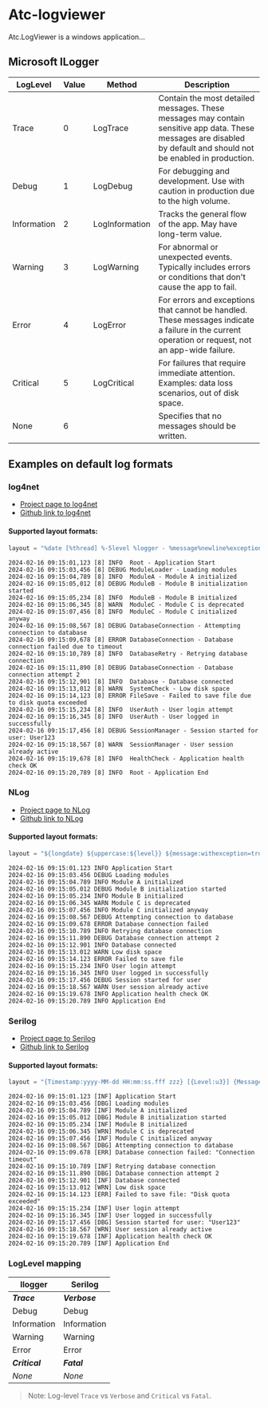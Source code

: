 # Atc-logviewer

Atc.LogViewer is a windows application...

## Microsoft ILogger

| LogLevel    | Value | Method         | Description       |
|-------------|-------|----------------|-------------------|
| Trace       | 0     | LogTrace       | Contain the most detailed messages. These messages may contain sensitive app data. These messages are disabled by default and should not be enabled in production. |
| Debug       | 1     | LogDebug       | For debugging and development. Use with caution in production due to the high volume. |
| Information | 2     | LogInformation | Tracks the general flow of the app. May have long-term value. |
| Warning     | 3     | LogWarning     | For abnormal or unexpected events. Typically includes errors or conditions that don't cause the app to fail. |
| Error       | 4     | LogError       | For errors and exceptions that cannot be handled. These messages indicate a failure in the current operation or request, not an app-wide failure. |
| Critical    | 5     | LogCritical    | For failures that require immediate attention. Examples: data loss scenarios, out of disk space. |
| None        | 6     |                | Specifies that no messages should be written. |

## Examples on default log formats

### log4net

* [Project page to log4net](https://logging.apache.org/log4net/)
* [Github link to log4net](https://github.com/apache/logging-log4net)

#### Supported layout formats:

```csharp
layout = "%date [%thread] %-5level %logger - %message%newline%exception"
```

```text
2024-02-16 09:15:01,123 [8] INFO  Root - Application Start
2024-02-16 09:15:03,456 [8] DEBUG ModuleLoader - Loading modules
2024-02-16 09:15:04,789 [8] INFO  ModuleA - Module A initialized
2024-02-16 09:15:05,012 [8] DEBUG ModuleB - Module B initialization started
2024-02-16 09:15:05,234 [8] INFO  ModuleB - Module B initialized
2024-02-16 09:15:06,345 [8] WARN  ModuleC - Module C is deprecated
2024-02-16 09:15:07,456 [8] INFO  ModuleC - Module C initialized anyway
2024-02-16 09:15:08,567 [8] DEBUG DatabaseConnection - Attempting connection to database
2024-02-16 09:15:09,678 [8] ERROR DatabaseConnection - Database connection failed due to timeout
2024-02-16 09:15:10,789 [8] INFO  DatabaseRetry - Retrying database connection
2024-02-16 09:15:11,890 [8] DEBUG DatabaseConnection - Database connection attempt 2
2024-02-16 09:15:12,901 [8] INFO  Database - Database connected
2024-02-16 09:15:13,012 [8] WARN  SystemCheck - Low disk space
2024-02-16 09:15:14,123 [8] ERROR FileSave - Failed to save file due to disk quota exceeded
2024-02-16 09:15:15,234 [8] INFO  UserAuth - User login attempt
2024-02-16 09:15:16,345 [8] INFO  UserAuth - User logged in successfully
2024-02-16 09:15:17,456 [8] DEBUG SessionManager - Session started for user: User123
2024-02-16 09:15:18,567 [8] WARN  SessionManager - User session already active
2024-02-16 09:15:19,678 [8] INFO  HealthCheck - Application health check OK
2024-02-16 09:15:20,789 [8] INFO  Root - Application End
```

### NLog

* [Project page to NLog](https://nlog-project.org)
* [Github link to NLog](https://github.com/NLog/NLog)

#### Supported layout formats:

```csharp
layout = "${longdate} ${uppercase:${level}} ${message:withexception=true}"
```

```text
2024-02-16 09:15:01.123 INFO Application Start
2024-02-16 09:15:03.456 DEBUG Loading modules
2024-02-16 09:15:04.789 INFO Module A initialized
2024-02-16 09:15:05.012 DEBUG Module B initialization started
2024-02-16 09:15:05.234 INFO Module B initialized
2024-02-16 09:15:06.345 WARN Module C is deprecated
2024-02-16 09:15:07.456 INFO Module C initialized anyway
2024-02-16 09:15:08.567 DEBUG Attempting connection to database
2024-02-16 09:15:09.678 ERROR Database connection failed
2024-02-16 09:15:10.789 INFO Retrying database connection
2024-02-16 09:15:11.890 DEBUG Database connection attempt 2
2024-02-16 09:15:12.901 INFO Database connected
2024-02-16 09:15:13.012 WARN Low disk space
2024-02-16 09:15:14.123 ERROR Failed to save file
2024-02-16 09:15:15.234 INFO User login attempt
2024-02-16 09:15:16.345 INFO User logged in successfully
2024-02-16 09:15:17.456 DEBUG Session started for user
2024-02-16 09:15:18.567 WARN User session already active
2024-02-16 09:15:19.678 INFO Application health check OK
2024-02-16 09:15:20.789 INFO Application End
```

### Serilog

* [Project page to Serilog](https://serilog.net)
* [Github link to Serilog](https://github.com/serilog/serilog)

#### Supported layout formats:

```csharp
layout = "{Timestamp:yyyy-MM-dd HH:mm:ss.fff zzz} [{Level:u3}] {Message}{NewLine}{Exception}"
```

```text
2024-02-16 09:15:01.123 [INF] Application Start
2024-02-16 09:15:03.456 [DBG] Loading modules
2024-02-16 09:15:04.789 [INF] Module A initialized
2024-02-16 09:15:05.012 [DBG] Module B initialization started
2024-02-16 09:15:05.234 [INF] Module B initialized
2024-02-16 09:15:06.345 [WRN] Module C is deprecated
2024-02-16 09:15:07.456 [INF] Module C initialized anyway
2024-02-16 09:15:08.567 [DBG] Attempting connection to database
2024-02-16 09:15:09.678 [ERR] Database connection failed: "Connection timeout"
2024-02-16 09:15:10.789 [INF] Retrying database connection
2024-02-16 09:15:11.890 [DBG] Database connection attempt 2
2024-02-16 09:15:12.901 [INF] Database connected
2024-02-16 09:15:13.012 [WRN] Low disk space
2024-02-16 09:15:14.123 [ERR] Failed to save file: "Disk quota exceeded"
2024-02-16 09:15:15.234 [INF] User login attempt
2024-02-16 09:15:16.345 [INF] User logged in successfully
2024-02-16 09:15:17.456 [DBG] Session started for user: "User123"
2024-02-16 09:15:18.567 [WRN] User session already active
2024-02-16 09:15:19.678 [INF] Application health check OK
2024-02-16 09:15:20.789 [INF] Application End
```

### LogLevel mapping

| Ilogger        |  Serilog      |
|----------------|---------------|
| ***Trace***    | ***Verbose*** |
| Debug          | Debug         |
| Information    | Information   |
| Warning        | Warning       |
| Error          | Error         |
| ***Critical*** | ***Fatal***   |
| *None*         | *None*        |

> Note: Log-level `Trace` vs `Verbose` and `Critical` vs `Fatal`.
